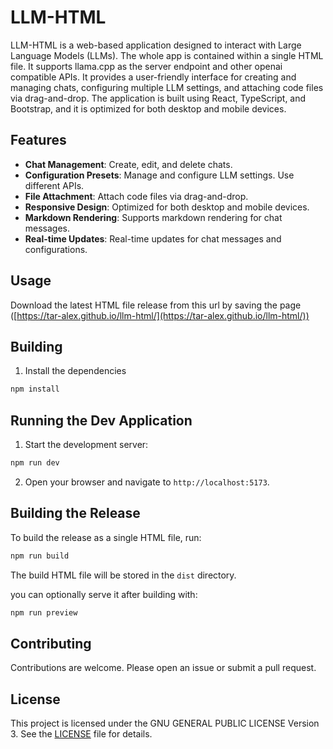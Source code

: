 # LLM-HTML

LLM-HTML is a web-based application designed to interact with Large Language Models (LLMs). The whole app is contained within a single HTML file. It supports llama.cpp as the server endpoint and other openai compatible APIs. It provides a user-friendly interface for creating and managing chats, configuring multiple LLM settings, and attaching code files via drag-and-drop. The application is built using React, TypeScript, and Bootstrap, and it is optimized for both desktop and mobile devices.

## Features

- **Chat Management**: Create, edit, and delete chats.
- **Configuration Presets**: Manage and configure LLM settings. Use different APIs.
- **File Attachment**: Attach code files via drag-and-drop.
- **Responsive Design**: Optimized for both desktop and mobile devices.
- **Markdown Rendering**: Supports markdown rendering for chat messages.
- **Real-time Updates**: Real-time updates for chat messages and configurations.

## Usage

Download the latest HTML file release from this url by saving the page ([https://tar-alex.github.io/llm-html/](https://tar-alex.github.io/llm-html/))

## Building

1. Install the dependencies

```bash
npm install
```

## Running the Dev Application

1. Start the development server:

```bash
npm run dev
```

2. Open your browser and navigate to `http://localhost:5173`.

## Building the Release

To build the release as a single HTML file, run:

```bash
npm run build
```

The build HTML file will be stored in the `dist` directory.

you can optionally serve it after building with:

```bash
npm run preview
```

## Contributing

Contributions are welcome. Please open an issue or submit a pull request.

## License

This project is licensed under the GNU GENERAL PUBLIC LICENSE Version 3. See the [LICENSE](LICENSE) file for details.